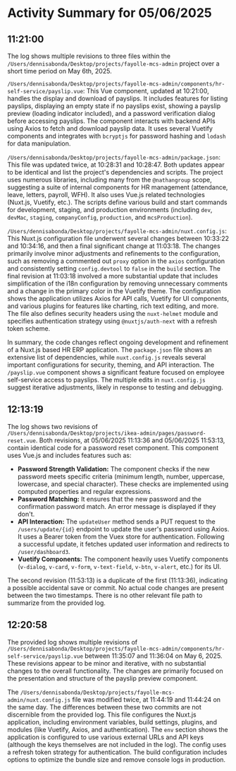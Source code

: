 # Activity Summary for 05/06/2025

## 11:21:00
The log shows multiple revisions to three files within the `/Users/dennisabonda/Desktop/projects/fayolle-mcs-admin` project over a short time period on May 6th, 2025.

`/Users/dennisabonda/Desktop/projects/fayolle-mcs-admin/components/hr-self-service/payslip.vue`:  This Vue component, updated at 10:21:00, handles the display and download of payslips.  It includes features for listing payslips, displaying an empty state if no payslips exist, showing a payslip preview (loading indicator included),  and a password verification dialog before accessing payslips.  The component interacts with backend APIs using Axios to fetch and download payslip data.  It uses several Vuetify components and integrates with `bcryptjs` for password hashing and `lodash` for data manipulation.


`/Users/dennisabonda/Desktop/projects/fayolle-mcs-admin/package.json`: This file was updated twice, at 10:28:31 and 10:28:47.  Both updates appear to be identical and list the project's dependencies and scripts. The project uses numerous libraries, including many from the `@nathangroup` scope, suggesting a suite of internal components for HR management (attendance, leave, letters, payroll, WFH).  It also uses Vue.js related technologies (Nuxt.js, Vuetify, etc.). The scripts define various build and start commands for development, staging, and production environments (including `dev`, `devMac`, `staging`, `companyConfig`, `production`, and `mcsProduction`).


`/Users/dennisabonda/Desktop/projects/fayolle-mcs-admin/nuxt.config.js`:  This Nuxt.js configuration file underwent several changes between 10:33:22 and 10:34:16, and then a final significant change at 11:03:18.  The changes primarily involve minor adjustments and refinements to the configuration, such as removing a commented out `proxy` option in the `axios` configuration and consistently setting `config.devtool` to `false` in the `build` section. The final revision at 11:03:18 involved a more substantial update that includes simplification of the i18n configuration by removing unnecessary comments and  a change in the primary color in the Vuetify theme. The configuration shows the application utilizes Axios for API calls, Vuetify for UI components, and various plugins for features like charting, rich text editing, and more.  The file also defines security headers using the `nuxt-helmet` module and specifies authentication strategy using `@nuxtjs/auth-next` with a refresh token scheme.

In summary, the code changes reflect ongoing development and refinement of a Nuxt.js based HR ERP application. The  `package.json` file shows an extensive list of dependencies, while `nuxt.config.js` reveals several important configurations for security, theming, and API interaction. The  `/payslip.vue` component shows a significant feature focused on employee self-service access to payslips.  The multiple edits in `nuxt.config.js` suggest iterative adjustments, likely in response to testing and debugging.


## 12:13:19
The log shows two revisions of `/Users/dennisabonda/Desktop/projects/ikea-admin/pages/password-reset.vue`.  Both revisions, at 05/06/2025 11:13:36 and 05/06/2025 11:53:13, contain identical code for a password reset component. This component uses Vue.js and includes features such as:

* **Password Strength Validation:** The component checks if the new password meets specific criteria (minimum length, number, uppercase, lowercase, and special character).  These checks are implemented using computed properties and regular expressions.
* **Password Matching:** It ensures that the new password and the confirmation password match.  An error message is displayed if they don't.
* **API Interaction:** The `updateUser` method sends a PUT request to the `/users/update/{id}` endpoint to update the user's password using Axios.  It uses a Bearer token from the Vuex store for authentication.  Following a successful update, it fetches updated user information and redirects to `/user/dashboard3`.
* **Vuetify Components:** The component heavily uses Vuetify components (`v-dialog`, `v-card`, `v-form`, `v-text-field`, `v-btn`, `v-alert`, etc.) for its UI.

The second revision (11:53:13) is a duplicate of the first (11:13:36), indicating a possible accidental save or commit.  No actual code changes are present between the two timestamps. There is no other relevant file path to summarize from the provided log.


## 12:20:58
The provided log shows multiple revisions of `/Users/dennisabonda/Desktop/projects/fayolle-mcs-admin/components/hr-self-service/payslip.vue`  between 11:35:07 and 11:36:04 on May 6, 2025.  These revisions appear to be minor and iterative, with no substantial changes to the overall functionality. The changes are primarily focused on the presentation and structure of the payslip preview component.


The `/Users/dennisabonda/Desktop/projects/fayolle-mcs-admin/nuxt.config.js` file was modified twice, at 11:44:19 and 11:44:24 on the same day.  The differences between these two commits are not discernible from the provided log. This file configures the Nuxt.js application, including environment variables, build settings, plugins, and modules (like Vuetify, Axios, and authentication).  The `env` section shows the application is configured to use various external URLs and API keys (although the keys themselves are not included in the log).  The config uses a refresh token strategy for authentication.  The build configuration includes options to optimize the bundle size and remove console logs in production.
